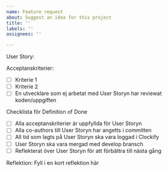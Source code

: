 ```yaml
---
name: Feature request
about: Suggest an idea for this project
title: ''
labels: ''
assignees: ''

---
```


User Story: 

Acceptanskriterier: 
- [ ] Kriterie 1
- [ ] Kriterie 2
- [ ] En utvecklare som ej arbetat med User Storyn har reviewat koden/uppgiften

Checklista för Definition of Done
- [ ] Alla acceptanskriterier är uppfyllda för User Storyn
- [ ] Alla co-authors till User Storyn har angetts i committen
- [ ] All tid som lagts på User Storyn ska vara loggad i Clockify
- [ ] User Storyn ska vara mergad med develop bransch
- [ ] Reflekterat över User Storyn för att förbättra till nästa gång

Reflektion:  Fyll i en kort reflektion här
